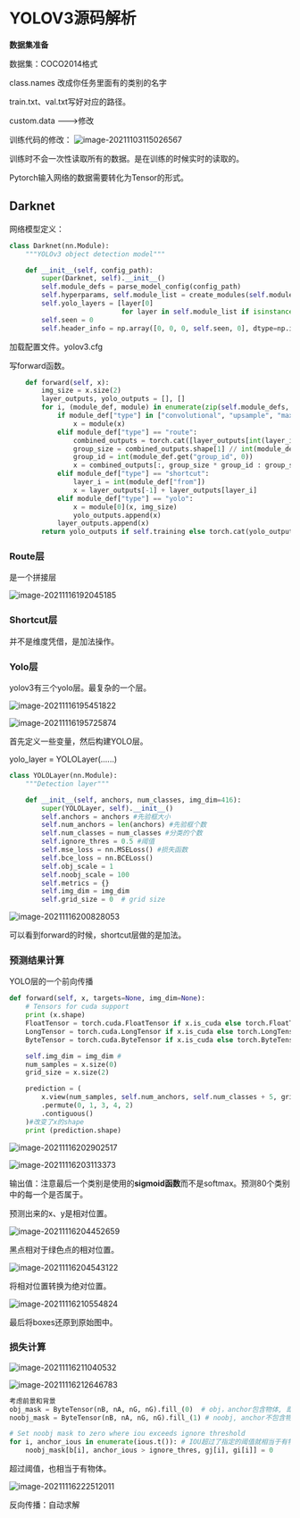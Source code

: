 # YOLOV3源码解析

**数据集准备**

数据集：COCO2014格式

class.names 改成你任务里面有的类别的名字

train.txt、val.txt写好对应的路径。

custom.data --->修改



训练代码的修改：
![image-20211103115026567](https://ricky1999.oss-cn-beijing.aliyuncs.com/img/image-20211103115026567.png)



训练时不会一次性读取所有的数据。是在训练的时候实时的读取的。

Pytorch输入网络的数据需要转化为Tensor的形式。





## Darknet

网络模型定义：


```python
class Darknet(nn.Module):
    """YOLOv3 object detection model"""

    def __init__(self, config_path):
        super(Darknet, self).__init__()
        self.module_defs = parse_model_config(config_path)
        self.hyperparams, self.module_list = create_modules(self.module_defs)
        self.yolo_layers = [layer[0]
                            for layer in self.module_list if isinstance(layer[0], YOLOLayer)]
        self.seen = 0
        self.header_info = np.array([0, 0, 0, self.seen, 0], dtype=np.int32)
```

加载配置文件。yolov3.cfg

写forward函数。

```python
    def forward(self, x):
        img_size = x.size(2)
        layer_outputs, yolo_outputs = [], []
        for i, (module_def, module) in enumerate(zip(self.module_defs, self.module_list)):
            if module_def["type"] in ["convolutional", "upsample", "maxpool"]:
                x = module(x)
            elif module_def["type"] == "route":
                combined_outputs = torch.cat([layer_outputs[int(layer_i)] for layer_i in module_def["layers"].split(",")], 1)
                group_size = combined_outputs.shape[1] // int(module_def.get("groups", 1))
                group_id = int(module_def.get("group_id", 0))
                x = combined_outputs[:, group_size * group_id : group_size * (group_id + 1)] # Slice groupings used by yolo v4
            elif module_def["type"] == "shortcut":
                layer_i = int(module_def["from"])
                x = layer_outputs[-1] + layer_outputs[layer_i]
            elif module_def["type"] == "yolo":
                x = module[0](x, img_size)
                yolo_outputs.append(x)
            layer_outputs.append(x)
        return yolo_outputs if self.training else torch.cat(yolo_outputs, 1)

```

### Route层

是一个拼接层

![image-20211116192045185](https://ricky1999.oss-cn-beijing.aliyuncs.com/imgs/image-20211116192045185.png)



### Shortcut层

并不是维度凭借，是加法操作。

### Yolo层

yolov3有三个yolo层。最复杂的一个层。

![image-20211116195451822](https://ricky1999.oss-cn-beijing.aliyuncs.com/imgs/image-20211116195451822.png)

![image-20211116195725874](https://ricky1999.oss-cn-beijing.aliyuncs.com/imgs/image-20211116195725874.png)

首先定义一些变量，然后构建YOLO层。

yolo_layer = YOLOLayer(......)

```python
class YOLOLayer(nn.Module):
    """Detection layer"""

    def __init__(self, anchors, num_classes, img_dim=416):
        super(YOLOLayer, self).__init__()
        self.anchors = anchors #先验框大小
        self.num_anchors = len(anchors) #先验框个数
        self.num_classes = num_classes #分类的个数
        self.ignore_thres = 0.5 #阈值
        self.mse_loss = nn.MSELoss() #损失函数
        self.bce_loss = nn.BCELoss()
        self.obj_scale = 1
        self.noobj_scale = 100
        self.metrics = {}
        self.img_dim = img_dim
        self.grid_size = 0  # grid size
```

![image-20211116200828053](https://ricky1999.oss-cn-beijing.aliyuncs.com/imgs/image-20211116200828053.png)

可以看到forward的时候，shortcut层做的是加法。



### 预测结果计算

YOLO层的一个前向传播

```python
def forward(self, x, targets=None, img_dim=None):
    # Tensors for cuda support
    print (x.shape)  
    FloatTensor = torch.cuda.FloatTensor if x.is_cuda else torch.FloatTensor #设置GPU还是CPU格式
    LongTensor = torch.cuda.LongTensor if x.is_cuda else torch.LongTensor
    ByteTensor = torch.cuda.ByteTensor if x.is_cuda else torch.ByteTensor

    self.img_dim = img_dim #
    num_samples = x.size(0)
    grid_size = x.size(2)

    prediction = (
        x.view(num_samples, self.num_anchors, self.num_classes + 5, grid_size, grid_size)
        .permute(0, 1, 3, 4, 2)
        .contiguous()
    )#改变了x的shape
    print (prediction.shape)
```

![image-20211116202902517](https://ricky1999.oss-cn-beijing.aliyuncs.com/imgs/image-20211116202902517.png)







![image-20211116203113373](https://ricky1999.oss-cn-beijing.aliyuncs.com/imgs/image-20211116203113373.png)



输出值：注意最后一个类别是使用的**sigmoid函数**而不是softmax。预测80个类别中的每一个是否属于。

预测出来的x、y是相对位置。

![image-20211116204452659](https://ricky1999.oss-cn-beijing.aliyuncs.com/imgs/image-20211116204452659.png)

黑点相对于绿色点的相对位置。

![image-20211116204543122](https://ricky1999.oss-cn-beijing.aliyuncs.com/imgs/image-20211116204543122.png)

将相对位置转换为绝对位置。

![image-20211116210554824](https://ricky1999.oss-cn-beijing.aliyuncs.com/imgs/image-20211116210554824.png)

最后将boxes还原到原始图中。

### 损失计算

![image-20211116211040532](https://ricky1999.oss-cn-beijing.aliyuncs.com/imgs/image-20211116211040532.png)

![image-20211116212646783](https://ricky1999.oss-cn-beijing.aliyuncs.com/imgs/image-20211116212646783.png)

```python
考虑前景和背景
obj_mask = ByteTensor(nB, nA, nG, nG).fill_(0)  # obj，anchor包含物体, 即为1，默认为0 考虑前景
noobj_mask = ByteTensor(nB, nA, nG, nG).fill_(1) # noobj, anchor不包含物体, 则为1，默认为1 考虑背景
```

```python
# Set noobj mask to zero where iou exceeds ignore threshold
for i, anchor_ious in enumerate(ious.t()): # IOU超过了指定的阈值就相当于有物体了
    noobj_mask[b[i], anchor_ious > ignore_thres, gj[i], gi[i]] = 0
```

超过阈值，也相当于有物体。

![image-20211116222512011](https://ricky1999.oss-cn-beijing.aliyuncs.com/imgs/image-20211116222512011.png)



反向传播：自动求解

























